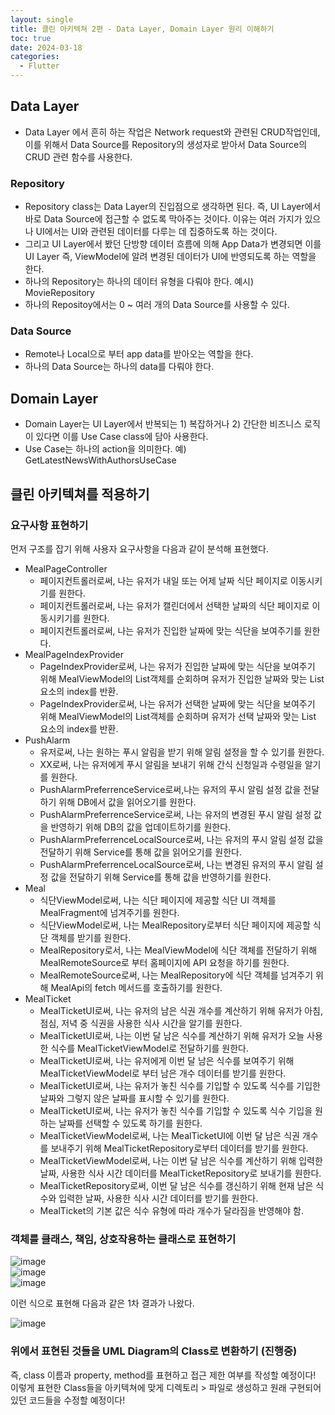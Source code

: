 ```yaml
---
layout: single
title: 클린 아키텍쳐 2편 - Data Layer, Domain Layer 원리 이해하기
toc: true
date: 2024-03-18
categories:
  - Flutter
---
```


## Data Layer
-  Data Layer 에서 흔히 하는 작업은 Network request와 관련된 CRUD작업인데, 이를 위해서 Data Source를 Repository의 생성자로 받아서 Data Source의 CRUD 관련 함수를
  사용한다.

### Repository
- Repository class는 Data Layer의 진입점으로 생각하면 된다. 즉, UI Layer에서 바로 Data Source에 접근할 수 없도록 막아주는 것이다. 
이유는 여러 가지가 있으나 UI에서는 UI와 관련된 데이터를 다루는 데 집중하도록 하는 것이다.
- 그리고 UI Layer에서 봤던 단방향 데이터 흐름에 의해 App Data가 변경되면 이를 UI Layer 즉, ViewModel에 알려 변경된 데이터가 UI에 반영되도록 
  하는 역할을 한다.
- 하나의 Repository는 하나의 데이터 유형을 다뤄야 한다. 예시) MovieRepository
- 하나의 Repositoy에서는 0 ~ 여러 개의 Data Source를 사용할 수 있다.

### Data Source
- Remote나 Local으로 부터 app data를 받아오는 역할을 한다. 
- 하나의 Data Source는 하나의 data를 다뤄야 한다.

## Domain Layer
- Domain Layer는 UI Layer에서 반복되는 1) 복잡하거나 2) 간단한 비즈니스 로직이 있다면 이를 Use Case class에 담아 사용한다.
- Use Case는 하나의 action을 의미한다. 예) GetLatestNewsWithAuthorsUseCase

## 클린 아키텍쳐를 적용하기

### 요구사항 표현하기
먼저 구조를 잡기 위해 사용자 요구사항을 다음과 같이 분석해 표현했다.

- MealPageController
    - 페이지컨트롤러로써, 나는 유저가 내일 또는 어제 날짜 식단 페이지로 이동시키기를 원한다.
    - 페이지컨트롤러로써, 나는 유저가 캘린더에서 선택한 날짜의 식단 페이지로 이동시키기를 원한다.
    - 페이지컨트롤러로써, 나는 유저가 진입한 날짜에 맞는 식단을 보여주기를 원한다.
- MealPageIndexProvider
    - PageIndexProvider로써, 나는 유저가 진입한 날짜에 맞는 식단을 보여주기 위해 MealViewModel의 List<Meal>객체를 순회하며 유저가 진입한 날짜와 맞는 List 요소의 index를 반환.
    - PageIndexProvider로써, 나는 유저가 선택한 날짜에 맞는 식단을 보여주기 위해 MealViewModel의 List<Meal>객체를 순회하며 유저가 선택 날짜와 맞는 List 요소의 index를 반환.
- PushAlarm
    - 유저로써, 나는 원하는 푸시 알림을 받기 위해 알림 설정을 할 수 있기를 원한다.
    - XX로써, 나는 유저에게 푸시 알림을 보내기 위해 간식 신청일과 수령일을 알기를 원한다.
    - PushAlarmPreferrenceService로써,나는 유저의 푸시 알림 설정 값을 전달하기 위해 DB에서 값을 읽어오기를 원한다.
    - PushAlarmPreferrenceService로써, 나는 유저의 변경된 푸시 알림 설정 값을 반영하기 위해 DB의 값을 업데이트하기를 원한다.
    - PushAlarmPreferrenceLocalSource로써, 나는 유저의 푸시 알림 설정 값을 전달하기 위해 Service를 통해 값을 읽어오기를 원한다.
    - PushAlarmPreferrenceLocalSource로써, 나는 변경된 유저의 푸시 알림 설정 값을 전달하기 위해 Service를 통해 값을 반영하기를 원한다.
- Meal
    - 식단ViewModel로써, 나는 식단 페이지에 제공할 식단 UI 객체를 MealFragment에 넘겨주기를 원한다.
    - 식단ViewModel로써, 나는 MealRepository로부터 식단 페이지에 제공할 식단 객체를 받기를 원한다.
    - MealRepository로서, 나는 MealViewModel에 식단 객체를 전달하기 위해 MealRemoteSource로 부터 홈페이지에 API 요청을 하기를 원한다.
    - MealRemoteSource로써, 나는 MealRepository에 식단 객체를 넘겨주기 위해 MealApi의 fetch 메서드를 호출하기를 원한다.
- MealTicket
    - MealTicketUI로써, 나는 유저의 남은 식권 개수를 계산하기 위해 유저가 아침, 점심, 저녁 중 식권을 사용한 식사 시간을 알기를 원한다.
    - MealTicketUI로써, 나는 이번 달 남은 식수를 계산하기 위해 유저가 오늘 사용한 식수를 MealTicketViewModel로 전달하기를 원한다.
    - MealTicketUI로써, 나는 유저에게 이번 달 남은 식수를 보여주기 위해 MealTicketViewModel로 부터 남은 개수 데이터를 받기를 원한다.
    - MealTicketUI로써, 나는 유저가 놓친 식수를 기입할 수 있도록 식수를 기입한 날짜와 그렇지 않은 날짜를 표시할 수 있기를 원한다.
    - MealTicketUI로써, 나는 유저가 놓친 식수를 기입할 수 있도록 식수 기입을 원하는 날짜를 선택할 수 있도록 하기를 원한다.
    - MealTicketViewModel로써, 나는 MealTicketUI에 이번 달 남은 식권 개수를 보내주기 위해 MealTicketRepository로부터 데이터를 받기를 원한다.
    - MealTicketViewModel로써, 나는 이번 달 남은 식수를 계산하기 위해 입력한 날짜, 사용한 식사 시간 데이터를 MealTicketRepository로 보내기를 원한다.
    - MealTicketRepository로써, 이번 달 남은 식수를 갱신하기 위해 현재 남은 식수와 입력한 날짜, 사용한 식사 시간 데이터를 받기를 원한다.
    - MealTicket의 기본 값은 식수 유형에 따라 개수가 달라짐을 반영해야 함.

### 객체를 클래스, 책임, 상호작용하는 클래스로 표현하기 

![image](https://github.com/changhwan77/changhwan77.github.io/assets/110464205/124ae943-a5c2-42a9-9d18-e51bc9749840)<br>
![image](https://github.com/changhwan77/changhwan77.github.io/assets/110464205/04fb9984-067c-403d-8627-b03f5e5e86ae)<br>
![image](https://github.com/changhwan77/changhwan77.github.io/assets/110464205/e1dac168-c5f9-40ed-9240-d64f6510fdf9)<br>

이런 식으로 표현해 다음과 같은 1차 결과가 나왔다.

![image](https://github.com/changhwan77/changhwan77.github.io/assets/110464205/d198f951-a08a-48dc-964e-b0032ce32931)<br>

### 위에서 표현된 것들을 UML Diagram의 Class로 변환하기 (진행중)

즉, class 이름과 property, method를 표현하고 접근 제한 여부를 작성할 예정이다! 
이렇게 표현한 Class들을 아키텍쳐에 맞게 디렉토리 > 파일로 생성하고 원래 구현되어 있던 코드들을 수정할 예정이다!

